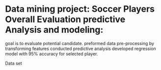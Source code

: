 # Data mining project: Soccer Players Overall Evaluation predictive Analysis and modeling:


goal is to evaluate potential candidate. preformed data pre-processing by transforming features conducted predictive analysis developed regression model with 95% accuracy for selected player.

Data set 
